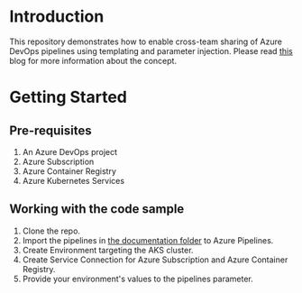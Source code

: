 # Introduction 
This repository demonstrates how to enable cross-team sharing of Azure DevOps pipelines using templating and parameter injection.
Please read [this](https://medium.com/microsoftazure/devops-patterns-sharing-reusable-components-d351a9b4fdf9) blog for more information about the concept.

# Getting Started

## Pre-requisites
1. An Azure DevOps project
2. Azure Subscription
3. Azure Container Registry
4. Azure Kubernetes Services

## Working with the code sample
1. Clone the repo.
2. Import the pipelines in [the documentation folder](./docs/demo/nodejs/.azure/ci-azure-pipelines.yml) to Azure Pipelines.
3. Create Environment targeting the AKS cluster.
4. Create Service Connection for Azure Subscription and Azure Container Registry.
3. Provide your environment's values to the pipelines parameter.
